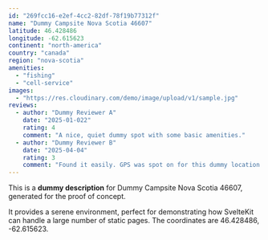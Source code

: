 ```yaml
---
id: "269fcc16-e2ef-4cc2-82df-78f19b77312f"
name: "Dummy Campsite Nova Scotia 46607"
latitude: 46.428486
longitude: -62.615623
continent: "north-america"
country: "canada"
region: "nova-scotia"
amenities:
  - "fishing"
  - "cell-service"
images:
  - "https://res.cloudinary.com/demo/image/upload/v1/sample.jpg"
reviews:
  - author: "Dummy Reviewer A"
    date: "2025-01-022"
    rating: 4
    comment: "A nice, quiet dummy spot with some basic amenities."
  - author: "Dummy Reviewer B"
    date: "2025-04-04"
    rating: 3
    comment: "Found it easily. GPS was spot on for this dummy location."
---
```


This is a **dummy description** for Dummy Campsite Nova Scotia 46607, generated for the proof of concept.

It provides a serene environment, perfect for demonstrating how SvelteKit can handle a large number of static pages. The coordinates are 46.428486, -62.615623.
